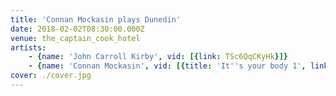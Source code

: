 ```yaml
---
title: 'Connan Mockasin plays Dunedin'
date: 2018-02-02T08:30:00.000Z
venue: the_captain_cook_hotel
artists:
    - {name: 'John Carroll Kirby', vid: [{link: TSc6QqCKyHk}]}
    - {name: 'Connan Mockasin', vid: [{title: 'It''s your body 1', link: HnJeOLbTc1g}, {title: 'It''s choade my dear', link: y2domLKqpYM}, {title: 'I''m the man, that will find you', link: UT2h6W-pCNM}, {title: 'Faking jazz together', link: dKVSATmCt0o}]}
cover: ./cover.jpg
---
```

